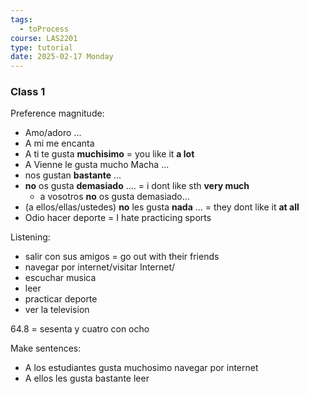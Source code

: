 ```yaml
---
tags:
  - toProcess
course: LAS2201
type: tutorial
date: 2025-02-17 Monday
---
```

### Class 1

Preference magnitude:
- Amo/adoro ...
- A mi me encanta 
- A ti te gusta **muchisimo** = you like it **a lot**
- A Vienne le gusta mucho Macha ...
- nos gustan **bastante** ...
- **no** os gusta **demasiado** .... = i dont like sth **very much**
	- a vosotros **no** os gusta demasiado...
- (a ellos/ellas/ustedes) **no** les gusta **nada** ... = they dont like it **at all**
- Odio hacer deporte = I hate practicing sports

Listening:
- salir con sus amigos = go out with their friends 
- navegar por internet/visitar Internet/
- escuchar musica
- leer
- practicar deporte
- ver la television

64.8 = sesenta y cuatro con ocho

Make sentences:
- A los estudiantes gusta muchosimo navegar por internet
- A ellos les gusta bastante leer
